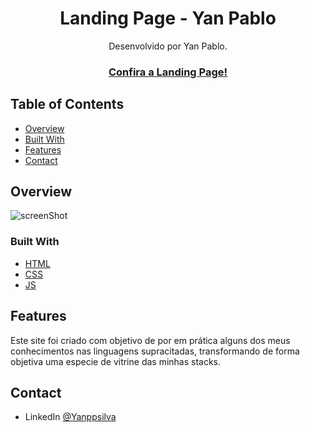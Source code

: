 <!-- Please update value in the {}  -->

<!-- Figma link -->

<h1 align="center">Landing Page - Yan Pablo</h1>

<div align="center">
   Desenvolvido por Yan Pablo.
</div>

<div align="center">
  <h3>
    <a href="https://yanppsilva.github.io/LandingPage-Yan-Pablo/" target="_blank">
      Confira a Landing Page!
    </a>
  </h3>
</div>

<!-- TABLE OF CONTENTS -->

## Table of Contents

- [Overview](#overview)
- [Built With](#built-with)
- [Features](#features)
- [Contact](#contact)

<!-- OVERVIEW -->

## Overview

![screenShot](#)

### Built With

<!-- This section should list any major frameworks that you built your project using. Here are a few examples.-->

- [HTML](https://developer.mozilla.org/pt-BR/docs/Web/HTML)
- [CSS](https://developer.mozilla.org/pt-BR/docs/Web/CSS)
- [JS](https://developer.mozilla.org/pt-BR/docs/Web/JavaScript)

## Features

<!-- List the features of your application or follow the template. Don't share the figma file here :) -->

Este site foi criado com objetivo de por em prática alguns dos meus conhecimentos nas linguagens supracitadas, transformando de forma objetiva uma especie de vitrine das minhas stacks.

## Contact

- LinkedIn [@Yanppsilva](https://www.linkedin.com/in/yanpablo/)
